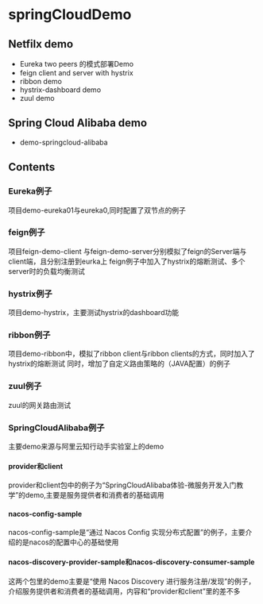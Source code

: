 # springCloudDemo
## Netfilx demo
* Eureka two peers 的模式部署Demo
* feign client and server with hystrix
* ribbon demo
* hystrix-dashboard demo
* zuul demo
## Spring Cloud Alibaba demo
* demo-springcloud-alibaba

## Contents
### Eureka例子
项目demo-eureka01与eureka0,同时配置了双节点的例子

### feign例子
项目feign-demo-client 与feign-demo-server分别模拟了feign的Server端与client端，且分别注册到eurka上
feign例子中加入了hystrix的熔断测试、多个server时的负载均衡测试

### hystrix例子
项目demo-hystrix，主要测试hystrix的dashboard功能

### ribbon例子
项目demo-ribbon中，模拟了ribbon client与ribbon clients的方式，同时加入了hystrix的熔断测试
同时，增加了自定义路由策略的（JAVA配置）的例子

### zuul例子
zuul的网关路由测试

### SpringCloudAlibaba例子
主要demo来源与阿里云知行动手实验室上的demo
#### provider和client
provider和client包中的例子为“SpringCloudAlibaba体验-微服务开发入门教学”的demo,主要是服务提供者和消费者的基础调用
#### nacos-config-sample
nacos-config-sample是“通过 Nacos Config 实现分布式配置”的例子，主要介绍的是nacos的配置中心的基础使用
#### nacos-discovery-provider-sample和nacos-discovery-consumer-sample
这两个包里的demo主要是“使用 Nacos Discovery 进行服务注册/发现”的例子，介绍服务提供者和消费者的基础调用，内容和“provider和client”里的差不多

